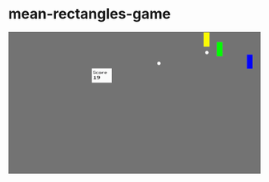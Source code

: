 # mean-rectangles-game

![Mean Rectangles Video Game](/mean-rectangles-game.gif "Mean Rectangles Video Game")
